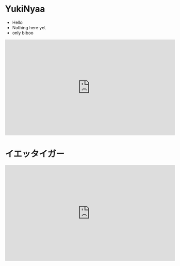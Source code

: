 # YukiNyaa


<!-- .slide -->

<!-- ![pfpic](./_resource/PFPic.png)-->
- Hello
- Nothing here yet
- only biboo
<iframe width="560" height="315" src="https://www.youtube.com/embed/32VomAahQhI?si=sXhQU4_OttPbAtSn" title="YouTube video player" frameborder="0" allow="accelerometer; autoplay; clipboard-write; encrypted-media; gyroscope; picture-in-picture; web-share" referrerpolicy="strict-origin-when-cross-origin" allowfullscreen></iframe>

<!-- .slide vertical=true -->

# イエッタイガー

<iframe width="560" height="315" src="https://www.youtube.com/embed/IKkSNj5uN6I?si=uF34ml6EHrAt-X7R" title="YouTube video player" frameborder="0" allow="accelerometer; autoplay; clipboard-write; encrypted-media; gyroscope; picture-in-picture; web-share" referrerpolicy="strict-origin-when-cross-origin" allowfullscreen></iframe>

<!-- .slide vertical=true -->
